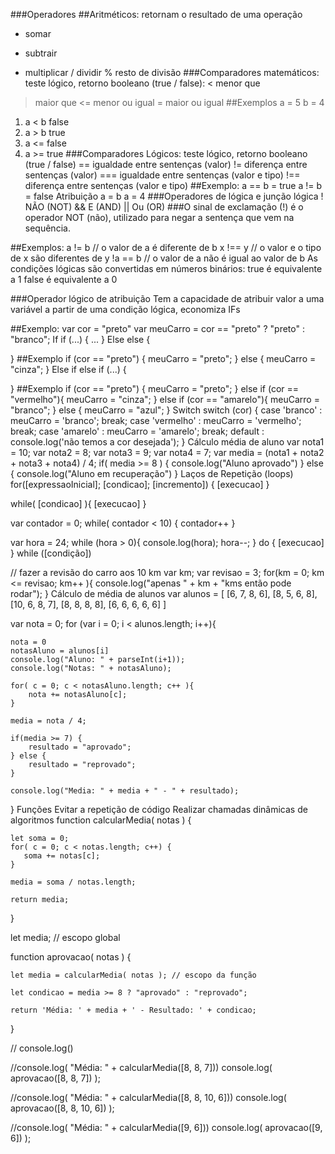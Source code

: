 ###Operadores
##Aritméticos: retornam o resultado de uma operação
+   somar
-   subtrair
*   multiplicar
/   dividir
%   resto de divisão
###Comparadores matemáticos: teste lógico, retorno booleano (true / false):
<    menor que
>    maior que
<=   menor ou igual
>=   maior ou igual
##Exemplos
a = 5
b = 4 
1. a < b false
2. a > b true
3. a <= false
4. a >= true
###Comparadores Lógicos: teste lógico, retorno booleano (true / false)
==      igualdade entre sentenças (valor)
!=      diferença entre sentenças (valor)
===     igualdade entre sentenças (valor e tipo)
!==    diferença entre sentenças (valor e tipo)
##Exemplo:
a == b = true
a != b = false
Atribuição
a = b
a = 4
###Operadores de lógica e junção lógica
!       NÃO (NOT)
&&      E (AND)
||      Ou (OR)
###O sinal de exclamação (!) é o operador NOT (não), utilizado para negar a sentença que vem na sequência.

##Exemplos:
a != b 		// o valor de a é diferente de b
x !== y	    // o valor e o tipo de x são diferentes de y
!a == b 	// o valor de a não é igual ao valor de b
As condições lógicas são convertidas em números binários:
true é equivalente a 1 false é equivalente a 0

###Operador lógico de atribuição
Tem a capacidade de atribuir valor a uma variável a partir de uma condição lógica, economiza IFs

##Exemplo:
var cor = "preto"
var meuCarro = cor == "preto" ? "preto" : "branco";
If
if (...) { 
    ...
}
Else
else {

}
##Exemplo
if (cor == "preto") {
    meuCarro = "preto";
} else {
    meuCarro = "cinza";
}
Else if
else if (...) {

}
##Exemplo
if (cor == "preto") {
    meuCarro = "preto";
} else if (cor == "vermelho"){
    meuCarro = "cinza";
} else if (cor == "amarelo"){
    meuCarro = "branco";
} else {
    meuCarro = "azul";
}
Switch
switch (cor) {
    case 'branco' : 
        meuCarro = 'branco';
        break;
    case 'vermelho' : 
        meuCarro = 'vermelho';
        break;
    case 'amarelo' :
        meuCarro = 'amarelo';
        break;
    default : 
        console.log('não temos a cor desejada');
} 
Cálculo média de aluno
var nota1 = 10;
var nota2 = 8;
var nota3 = 9;
var nota4 = 7;
var media = (nota1 + nota2 + nota3 + nota4) / 4;
if( media >= 8 ) {
    console.log("Aluno aprovado")
} else {
    console.log("Aluno em recuperação")
}
Laços de Repetição (loops)
for([expressaoInicial]; [condicao]; [incremento]) { [execucao] }

while( [condicao] ){ [execucao] }

var contador = 0; while( contador < 10) { contador++ }

var hora = 24;
while (hora > 0){
    console.log(hora);
    hora--;
}
do { [execucao] } while ([condição])

// fazer a revisão do carro aos 10 km
var km;
var revisao = 3;
for(km = 0; km <= revisao; km++ ){
    console.log("apenas " + km + "kms então pode rodar");
}
Cálculo de média de alunos
var alunos = [
    [6, 7, 8, 6],
    [8, 5, 6, 8],
    [10, 6, 8, 7],
    [8, 8, 8, 8],
    [6, 6, 6, 6, 6]
]

var nota = 0;
for (var i = 0; i < alunos.length; i++){

    nota = 0
    notasAluno = alunos[i]
    console.log("Aluno: " + parseInt(i+1));
    console.log("Notas: " + notasAluno);

    for( c = 0; c < notasAluno.length; c++ ){
        nota += notasAluno[c];
    }

    media = nota / 4;

    if(media >= 7) {
        resultado = "aprovado";
    } else {
        resultado = "reprovado";
    }

    console.log("Media: " + media + " - " + resultado);

}
Funções
Evitar a repetição de código
Realizar chamadas dinâmicas de algoritmos
function calcularMedia( notas ) {

    let soma = 0;
    for( c = 0; c < notas.length; c++) {
       soma += notas[c];
    }

    media = soma / notas.length;

    return media;

}

let media; // escopo global

function aprovacao( notas ) {

	let media = calcularMedia( notas ); // escopo da função

	let condicao = media >= 8 ? "aprovado" : "reprovado";
  
    return 'Média: ' + media + ' - Resultado: ' + condicao;

}


// console.log()

//console.log( "Média: " + calcularMedia([8, 8, 7]))
console.log( aprovacao([8, 8, 7]) );


//console.log( "Média: " + calcularMedia([8, 8, 10, 6]))
console.log( aprovacao([8, 8, 10, 6]) );


//console.log( "Média: " + calcularMedia([9, 6]))
console.log( aprovacao([9, 6]) );
